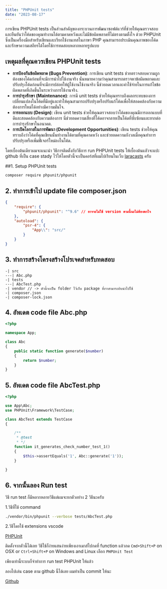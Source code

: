 ```yaml
---
title: "PHPUnit tests"
date: "2023-08-17"
---
```


การเขียน PHPUnit tests เป็นส่วนสำคัญของกระบวนการพัฒนาซอฟต์แวร์ที่ช่วยให้คุณตรวจสอบและยืนยันว่าโค้ดของคุณทำงานได้ตามคาดหวังและไม่มีข้อผิดพลาดที่ไม่ตรงตามตั้งใจ ด้วย PHPUnit ซึ่งเป็นเครื่องมือสำหรับเขียนและเรียกใช้งานเทสในภาษา PHP คุณสามารถประเมินคุณภาพของโค้ดและรักษาความเสถียรได้โดยใช้การทดสอบหลากหลายรูปแบบ

## เหตุผลที่คุณควรเขียน PHPUnit tests

- **การป้องกันข้อผิดพลาด (Bugs Prevention)**: การเขียน unit tests ช่วยตรวจสอบความถูกต้องของโค้ดก่อนที่จะมีการนำไปใช้งานจริง นั่นหมายความว่าคุณสามารถตรวจหาข้อผิดพลาดและปรับปรุงโค้ดก่อนที่จะมีการปล่อยให้ผู้ใช้งานใช้งานจริง นี้ช่วยลดเวลาและค่าใช้จ่ายในการแก้ไขข้อผิดพลาดที่เกิดขึ้นในระหว่างการใช้งานจริง.
- **การบำรุงรักษา (Maintenance)**: การมี unit tests ช่วยให้คุณทราบถึงผลกระทบของการเปลี่ยนแปลงในโค้ดที่มีอยู่และทำให้คุณสามารถปรับปรุงหรือปรับแก้โค้ดเพื่อให้สอดคล้องกับความต้องการใหม่ได้อย่างมีความมั่นใจ.
- **การออกแบบ (Design)**: เขียน unit tests ช่วยให้คุณตรวจสอบว่าโค้ดของคุณมีการออกแบบที่ดีและสอดคล้องกับความต้องการ นี่ช่วยลดความเสี่ยงที่โค้ดอาจกลายเป็นโค้ดที่ซับซ้อนและยากต่อการบำรุงรักษาในอนาคต.
- **การเปิดโอกาสในการพัฒนา (Development Opportunities)**: เขียน tests ช่วยให้คุณทราบถึงว่าโค้ดที่คุณเขียนนั้นทำงานได้ตามที่คุณคาดหวัง และช่วยลดความกังวลเมื่อคุณทำการปรับปรุงหรือเพิ่มฟีเจอร์ใหม่ลงในโค้ด.

โดยเบื้องต้นเดียวผมจะแนะนำ วิธีการติดตั้งกับวิธีการ run PHPUnit tests ให้เบื้องต้นแลัวจะแปะ github ที่เป็น case stady ไว้ให้โดยตัวนี้จะเป็นคอร์สที่ผมไปเรียนในเว็บ [laracasts](https://laracasts.com/series/code-katas-with-phpunit) ครับ

##1. Setup PHPUnit tests
```bash
composer require phpunit/phpunit
```

## 2. ทำการเข้าไป update file composer.json

```json
{
    "require": {
        "phpunit/phpunit": "^9.6" // อาจจะไม่ใช้ version ตามนี้นะไม่ต้องตกใจ
    },
    "autoload": {
        "psr-4": {
            "App\\": "src/"
        }
    }
}
```

## 3. ทำการสร้างโครงสร้างโปรเจคสำหรับทดสอบ

```
-| src
---| Abc.php
-| tests
---| AbcTest.php
-| vendor // -> ตัวนี้จะเป็น folder ไว้เก็บ package ที่เราสามารถยิบนำไปใช้
-| composer.json
-| composer-lock.json
```

## 4. อัพเดต code file Abc.php

```php
<?php

namespace App;

class Abc
{
    public static function generate($number)
    {
        return $number;
    }
}
```

## 5. อัพเดต code file AbcTest.php

```php
<?php

use App\Abc;
use PHPUnit\Framework\TestCase;

class AbcTest extends TestCase
{

    /** 
     * @test
     * */
    function it_generates_check_number_test_1()
    {
        $this->assertEquals('1', Abc::generate('1'));
    }

}
```

## 6. จากนั้นลอง Run test
วิธี run test ก็มีหลากหลายวิธีแต่ผมจะยกตัวอย่าง 2 วิธีนะครับ

1.วิธีที่ใช้ command

```bash
./vendor/bin/phpunit --verbose tests/AbcTest.php
```

2.วิธีโดยใช้ extensions vscode

[PHPUnit](https://marketplace.visualstudio.com/items?itemName=emallin.phpunit)

ติดตั้งจากตัวนี้ได้เลย วิธีใช้ก็ง่ายแสนง่ายเพียงเอาเมาส์ไปกดที่ function แล้วกด ```Cmd+Shift+P``` on OSX or ```Ctrl+Shift+P``` on Windows and Linux เลือก ```PHPUnit Test```

เพียงเท่านี้ระบบก็จำทำการ run test PHPUnit ให้แล้ว

ลองไปเล่น case ตาม github นี้ได้เลย ผมทำเป็น commit ให้นะ

[Github](https://github.com/earth774/coder-katas-phpunit)